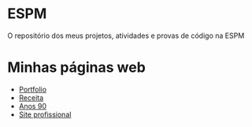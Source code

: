 # ESPM

O repositório dos meus projetos, atividades e provas de código na ESPM

# Minhas páginas web

- [Portfolio](https://ryguigas0.github.io/espm/web-programming/ex1_portfolio/)
- [Receita](https://ryguigas0.github.io/espm/web-programming/ex2_receita/)
- [Anos 90](https://ryguigas0.github.io/espm/web-programming/ex3_90s_website/)
- [Site profissional](https://ryguigas0.github.io/espm/web-programming/ex3_professional_website/)

